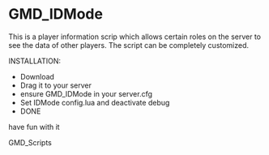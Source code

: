 # GMD_IDMode

This is a player information scrip which allows certain roles on the server to see the data of other players. The script can be completely customized.

INSTALLATION: 
- Download
- Drag it to your server
- ensure GMD_IDMode in your server.cfg
- Set IDMode config.lua and deactivate debug
- DONE 

have fun with it 

GMD_Scripts
